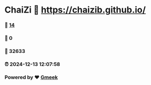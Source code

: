 # ChaiZi :link: https://chaizib.github.io/ 
### :page_facing_up: [14](https://chaizib.github.io//tag.html) 
### :speech_balloon: 0 
### :hibiscus: 32633 
### :alarm_clock: 2024-12-13 12:07:58 
### Powered by :heart: [Gmeek](https://github.com/Meekdai/Gmeek)
